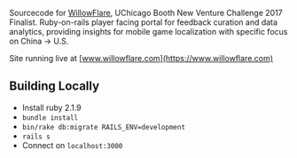 Sourcecode for [WillowFlare](https://www.willowflare.com), UChicago Booth New Venture Challenge 2017 Finalist. Ruby-on-rails player facing portal for feedback curation and data analytics, providing insights for mobile game localization with specific focus on China -> U.S.

Site running live at [www.willowflare.com](https://www.willowflare.com)


## Building Locally

- Install ruby 2.1.9
- `bundle install`
- `bin/rake db:migrate RAILS_ENV=development`
- `rails s`
- Connect on `localhost:3000`